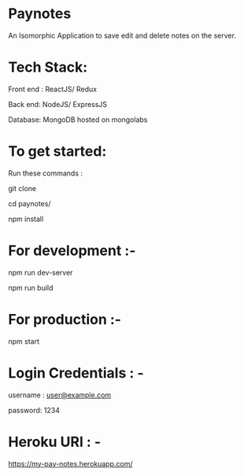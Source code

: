 # Paynotes
An Isomorphic Application to save edit and delete notes on the server.

# Tech Stack:

Front end : ReactJS/ Redux

Back end: NodeJS/ ExpressJS

Database: MongoDB hosted on mongolabs

# To get started:

Run these commands :

git clone <repo>

cd paynotes/

npm install

# For development :- 

npm run dev-server 

npm run build

# For production :-

npm start

# Login Credentials : -

username : user@example.com

password: 1234

# Heroku URl : -

https://my-pay-notes.herokuapp.com/

